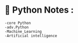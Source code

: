# <h1>🐍 Python Notes :</h1>

    -core Python
    -adv.Python
    -Machine_Learning
    -Artificial intelligence

